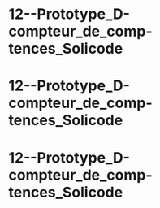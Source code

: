 # 12--Prototype_D-compteur_de_comp-tences_Solicode
# 12--Prototype_D-compteur_de_comp-tences_Solicode
# 12--Prototype_D-compteur_de_comp-tences_Solicode
